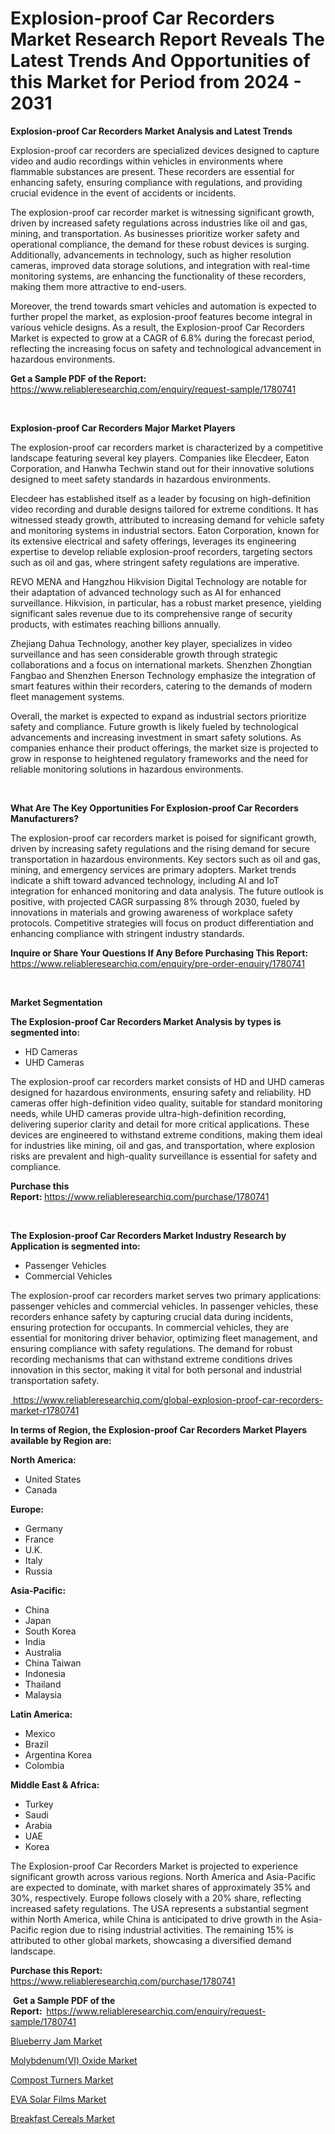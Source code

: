 <p><h1>Explosion-proof Car Recorders Market Research Report Reveals The Latest Trends And Opportunities of this Market for Period from 2024 - 2031</h1></p><p><strong>Explosion-proof Car Recorders Market Analysis and Latest Trends</strong></p>
<p><p>Explosion-proof car recorders are specialized devices designed to capture video and audio recordings within vehicles in environments where flammable substances are present. These recorders are essential for enhancing safety, ensuring compliance with regulations, and providing crucial evidence in the event of accidents or incidents.</p><p>The explosion-proof car recorder market is witnessing significant growth, driven by increased safety regulations across industries like oil and gas, mining, and transportation. As businesses prioritize worker safety and operational compliance, the demand for these robust devices is surging. Additionally, advancements in technology, such as higher resolution cameras, improved data storage solutions, and integration with real-time monitoring systems, are enhancing the functionality of these recorders, making them more attractive to end-users.</p><p>Moreover, the trend towards smart vehicles and automation is expected to further propel the market, as explosion-proof features become integral in various vehicle designs. As a result, the Explosion-proof Car Recorders Market is expected to grow at a CAGR of 6.8% during the forecast period, reflecting the increasing focus on safety and technological advancement in hazardous environments.</p></p>
<p><strong>Get a Sample PDF of the Report:&nbsp;</strong> <a href="https://www.reliableresearchiq.com/enquiry/request-sample/1780741?utm_campaign=1088&utm_medium=2&utm_source=Github&utm_content=ia&utm_term=09102024&utm_id=explosion-proof-car-recorders">https://www.reliableresearchiq.com/enquiry/request-sample/1780741</a></p>
<p>&nbsp;</p>
<p><strong>Explosion-proof Car Recorders Major Market Players</strong></p>
<p><p>The explosion-proof car recorders market is characterized by a competitive landscape featuring several key players. Companies like Elecdeer, Eaton Corporation, and Hanwha Techwin stand out for their innovative solutions designed to meet safety standards in hazardous environments.</p><p>Elecdeer has established itself as a leader by focusing on high-definition video recording and durable designs tailored for extreme conditions. It has witnessed steady growth, attributed to increasing demand for vehicle safety and monitoring systems in industrial sectors. Eaton Corporation, known for its extensive electrical and safety offerings, leverages its engineering expertise to develop reliable explosion-proof recorders, targeting sectors such as oil and gas, where stringent safety regulations are imperative.</p><p>REVO MENA and Hangzhou Hikvision Digital Technology are notable for their adaptation of advanced technology such as AI for enhanced surveillance. Hikvision, in particular, has a robust market presence, yielding significant sales revenue due to its comprehensive range of security products, with estimates reaching billions annually. </p><p>Zhejiang Dahua Technology, another key player, specializes in video surveillance and has seen considerable growth through strategic collaborations and a focus on international markets. Shenzhen Zhongtian Fangbao and Shenzhen Enerson Technology emphasize the integration of smart features within their recorders, catering to the demands of modern fleet management systems.</p><p>Overall, the market is expected to expand as industrial sectors prioritize safety and compliance. Future growth is likely fueled by technological advancements and increasing investment in smart safety solutions. As companies enhance their product offerings, the market size is projected to grow in response to heightened regulatory frameworks and the need for reliable monitoring solutions in hazardous environments.</p></p>
<p>&nbsp;</p>
<p><strong>What Are The Key Opportunities For Explosion-proof Car Recorders Manufacturers?</strong></p>
<p><p>The explosion-proof car recorders market is poised for significant growth, driven by increasing safety regulations and the rising demand for secure transportation in hazardous environments. Key sectors such as oil and gas, mining, and emergency services are primary adopters. Market trends indicate a shift toward advanced technology, including AI and IoT integration for enhanced monitoring and data analysis. The future outlook is positive, with projected CAGR surpassing 8% through 2030, fueled by innovations in materials and growing awareness of workplace safety protocols. Competitive strategies will focus on product differentiation and enhancing compliance with stringent industry standards.</p></p>
<p><strong>Inquire or Share Your Questions If Any Before Purchasing This Report:</strong> <a href="https://www.reliableresearchiq.com/enquiry/pre-order-enquiry/1780741?utm_campaign=1088&utm_medium=2&utm_source=Github&utm_content=ia&utm_term=09102024&utm_id=explosion-proof-car-recorders">https://www.reliableresearchiq.com/enquiry/pre-order-enquiry/1780741</a></p>
<p>&nbsp;</p>
<p><strong>Market Segmentation</strong></p>
<p><strong>The Explosion-proof Car Recorders Market Analysis by types is segmented into:</strong></p>
<p><ul><li>HD Cameras</li><li>UHD Cameras</li></ul></p>
<p><p>The explosion-proof car recorders market consists of HD and UHD cameras designed for hazardous environments, ensuring safety and reliability. HD cameras offer high-definition video quality, suitable for standard monitoring needs, while UHD cameras provide ultra-high-definition recording, delivering superior clarity and detail for more critical applications. These devices are engineered to withstand extreme conditions, making them ideal for industries like mining, oil and gas, and transportation, where explosion risks are prevalent and high-quality surveillance is essential for safety and compliance.</p></p>
<p><strong>Purchase this Report:&nbsp;</strong><a href="https://www.reliableresearchiq.com/purchase/1780741?utm_campaign=1088&utm_medium=2&utm_source=Github&utm_content=ia&utm_term=09102024&utm_id=explosion-proof-car-recorders">https://www.reliableresearchiq.com/purchase/1780741</a></p>
<p>&nbsp;</p>
<p><strong>The Explosion-proof Car Recorders Market Industry Research by Application is segmented into:</strong></p>
<p><ul><li>Passenger Vehicles</li><li>Commercial Vehicles</li></ul></p>
<p><p>The explosion-proof car recorders market serves two primary applications: passenger vehicles and commercial vehicles. In passenger vehicles, these recorders enhance safety by capturing crucial data during incidents, ensuring protection for occupants. In commercial vehicles, they are essential for monitoring driver behavior, optimizing fleet management, and ensuring compliance with safety regulations. The demand for robust recording mechanisms that can withstand extreme conditions drives innovation in this sector, making it vital for both personal and industrial transportation safety.</p></p>
<p><a href="https://www.reliableresearchiq.com/global-explosion-proof-car-recorders-market-r1780741?utm_campaign=1088&utm_medium=2&utm_source=Github&utm_content=ia&utm_term=09102024&utm_id=explosion-proof-car-recorders">&nbsp;https://www.reliableresearchiq.com/global-explosion-proof-car-recorders-market-r1780741</a></p>
<p><strong>In terms of Region, the Explosion-proof Car Recorders Market Players available by Region are:</strong></p>
<p>
    <p> <strong> North America: </strong>
        <ul>
            <li>United States</li>
            <li>Canada</li>
        </ul>
        </p> 
    <p> <strong> Europe: </strong>
        <ul>
            <li>Germany</li>
            <li>France</li>
            <li>U.K.</li>
            <li>Italy</li>
            <li>Russia</li>
        </ul>
        </p> 
    <p> <strong> Asia-Pacific: </strong>
        <ul>
            <li>China</li>
            <li>Japan</li>
            <li>South Korea</li>
            <li>India</li>
            <li>Australia</li>
            <li>China Taiwan</li>
            <li>Indonesia</li>
            <li>Thailand</li>
            <li>Malaysia</li>
        </ul>
        </p> 
    <p> <strong> Latin America: </strong>
        <ul>
            <li>Mexico</li>
            <li>Brazil</li>
            <li>Argentina Korea</li>
            <li>Colombia</li>
        </ul>
        </p> 
    <p> <strong> Middle East & Africa: </strong>
        <ul>
            <li>Turkey</li>
            <li>Saudi</li>
            <li>Arabia</li>
            <li>UAE</li>
            <li>Korea</li>
        </ul>
    </p>
    </p>
<p><p>The Explosion-proof Car Recorders Market is projected to experience significant growth across various regions. North America and Asia-Pacific are expected to dominate, with market shares of approximately 35% and 30%, respectively. Europe follows closely with a 20% share, reflecting increased safety regulations. The USA represents a substantial segment within North America, while China is anticipated to drive growth in the Asia-Pacific region due to rising industrial activities. The remaining 15% is attributed to other global markets, showcasing a diversified demand landscape.</p></p>
<p><strong>Purchase this Report: </strong><a href="https://www.reliableresearchiq.com/purchase/1780741?utm_campaign=1088&utm_medium=2&utm_source=Github&utm_content=ia&utm_term=09102024&utm_id=explosion-proof-car-recorders">https://www.reliableresearchiq.com/purchase/1780741</a></p>
<p>&nbsp;<strong>Get a Sample PDF of the Report:&nbsp;&nbsp;</strong><a href="https://www.reliableresearchiq.com/enquiry/request-sample/1780741?utm_campaign=1088&utm_medium=2&utm_source=Github&utm_content=ia&utm_term=09102024&utm_id=explosion-proof-car-recorders">https://www.reliableresearchiq.com/enquiry/request-sample/1780741</a></p>
<p><strong></strong></p>
<p><p><a href="https://issuu.com/reportprime-2/docs/blueberry-jam-market-size-2030.pptx_2f2bac8d1b0b07?utm_campaign=1088&utm_medium=2&utm_source=Github&utm_content=ia&utm_term=09102024&utm_id=explosion-proof-car-recorders">Blueberry Jam Market</a></p><p><a href="https://github.com/plachalbcadetq/Market-Research-Report-List-1/blob/main/molybdenumvi-oxide-market.md?utm_campaign=1088&utm_medium=2&utm_source=Github&utm_content=ia&utm_term=09102024&utm_id=explosion-proof-car-recorders">Molybdenum(VI) Oxide Market</a></p><p><a href="https://www.linkedin.com/pulse/in-depth-compost-turners-market-review-size-share-88cagr-v5wje?utm_campaign=1088&utm_medium=2&utm_source=Github&utm_content=ia&utm_term=09102024&utm_id=explosion-proof-car-recorders">Compost Turners Market</a></p><p><a href="https://github.com/hobinogaldacor/Market-Research-Report-List-1/blob/main/eva-solar-films-market.md?utm_campaign=1088&utm_medium=2&utm_source=Github&utm_content=ia&utm_term=09102024&utm_id=explosion-proof-car-recorders">EVA Solar Films Market</a></p><p><a href="https://issuu.com/reportprime-2/docs/breakfast-cereals-market-size-2030._2395f79554d712?utm_campaign=1088&utm_medium=2&utm_source=Github&utm_content=ia&utm_term=09102024&utm_id=explosion-proof-car-recorders">Breakfast Cereals Market</a></p></p>